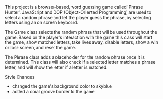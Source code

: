 This project is a browser-based, word guessing game called 'Phrase Hunter'.
JavaScript and OOP (Object-Oriented Programming) are used to select a random
phrase and let the player guess the phrase, by selecting letters using an on
screen keyboard.

The Game class selects the random phrase that will be used throughout the game.
Based on the player's interaction with the game this class will start the game,
show matched letters, take lives away, disable letters, show a win or lose screen,
and reset the game.

The Phrase class adds a placeholder for the random phrase once it is determined.
This class will also check if a selected letter matches a phrase letter, and will
show the letter if a letter is matched.

Style Changes
- changed the game's background color to skyblue
- added a coral groove border to the game 
